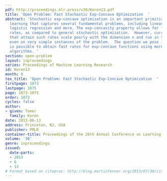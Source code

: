 ```yaml
---
pdf: http://proceedings.mlr.press/v30/Koren13.pdf
title: 'Open Problem: Fast Stochastic Exp-Concave Optimization  '
abstract: 'Stochastic exp-concave optimization is an important primitive in machine
  learning that captures several fundamental problems, including linear regression,
  logistic regression and more. The exp-concavity property allows for fast convergence
  rates, as compared to general stochastic optimization.  However, current algorithms
  that attain such rates scale poorly with the dimension n and run in time O(n^4),
  even on very simple instances of the problem.  The question we pose is whether it
  is possible to obtain fast rates for exp-concave functions using more computationally-efficient
  algorithms. '
section: open-problem
layout: inproceedings
series: Proceedings of Machine Learning Research
id: Koren13
month: 0
tex_title: 'Open Problem: Fast Stochastic Exp-Concave Optimization  '
firstpage: 1073
lastpage: 1075
page: 1073-1075
order: 1073
cycles: false
author:
- given: Tomer
  family: Koren
date: 2013-06-13
address: Princeton, NJ, USA
publisher: PMLR
container-title: Proceedings of the 26th Annual Conference on Learning Theory
volume: '30'
genre: inproceedings
issued:
  date-parts:
  - 2013
  - 6
  - 13
# Format based on citeproc: http://blog.martinfenner.org/2013/07/30/citeproc-yaml-for-bibliographies/
---
```

